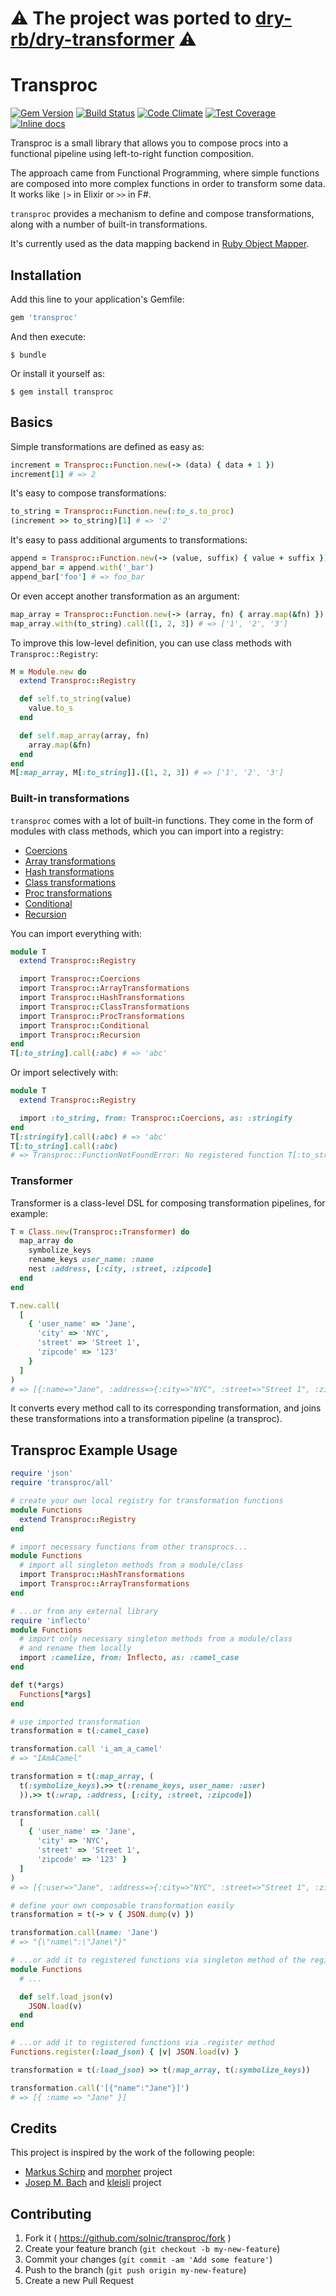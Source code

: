 # :warning: The project was ported to [dry-rb/dry-transformer](https://github.com/dry-rb/dry-transformer) :warning:

[gem]: https://rubygems.org/gems/transproc
[travis]: https://travis-ci.org/solnic/transproc
[codeclimate]: https://codeclimate.com/github/solnic/transproc
[coveralls]: https://coveralls.io/r/solnic/transproc
[inchpages]: https://inch-ci.org/github/solnic/transproc

# Transproc

[![Gem Version](https://badge.fury.io/rb/transproc.svg)][gem]
[![Build Status](https://travis-ci.org/solnic/transproc.svg?branch=master)][travis]
[![Code Climate](https://codeclimate.com/github/solnic/transproc/badges/gpa.svg)][codeclimate]
[![Test Coverage](https://codeclimate.com/github/solnic/transproc/badges/coverage.svg)][codeclimate]
[![Inline docs](https://inch-ci.org/github/solnic/transproc.svg?branch=master)][inchpages]

Transproc is a small library that allows you to compose procs into a functional pipeline using left-to-right function composition.

The approach came from Functional Programming, where simple functions are composed into more complex functions in order to transform some data. It works like `|>` in Elixir
or `>>` in F#.

`transproc` provides a mechanism to define and compose transformations,
along with a number of built-in transformations.

It's currently used as the data mapping backend in [Ruby Object Mapper](https://rom-rb.org).

## Installation

Add this line to your application's Gemfile:

```ruby
gem 'transproc'
```

And then execute:

    $ bundle

Or install it yourself as:

    $ gem install transproc

## Basics

Simple transformations are defined as easy as:

```ruby
increment = Transproc::Function.new(-> (data) { data + 1 })
increment[1] # => 2
```

It's easy to compose transformations:

```ruby
to_string = Transproc::Function.new(:to_s.to_proc)
(increment >> to_string)[1] # => '2'
```

It's easy to pass additional arguments to transformations:

```ruby
append = Transproc::Function.new(-> (value, suffix) { value + suffix })
append_bar = append.with('_bar')
append_bar['foo'] # => foo_bar
```

Or even accept another transformation as an argument:

```ruby
map_array = Transproc::Function.new(-> (array, fn) { array.map(&fn) })
map_array.with(to_string).call([1, 2, 3]) # => ['1', '2', '3']
```

To improve this low-level definition, you can use class methods
with `Transproc::Registry`:

```ruby
M = Module.new do
  extend Transproc::Registry

  def self.to_string(value)
    value.to_s
  end

  def self.map_array(array, fn)
    array.map(&fn)
  end
end
M[:map_array, M[:to_string]].([1, 2, 3]) # => ['1', '2', '3']
```

### Built-in transformations

`transproc` comes with a lot of built-in functions. They come in the form of
modules with class methods, which you can import into a registry:

* [Coercions](https://www.rubydoc.info/gems/transproc/Transproc/Coercions)
* [Array transformations](https://www.rubydoc.info/gems/transproc/Transproc/ArrayTransformations)
* [Hash transformations](https://www.rubydoc.info/gems/transproc/Transproc/HashTransformations)
* [Class transformations](https://www.rubydoc.info/gems/transproc/Transproc/ClassTransformations)
* [Proc transformations](https://www.rubydoc.info/gems/transproc/Transproc/ProcTransformations)
* [Conditional](https://www.rubydoc.info/gems/transproc/Transproc/Conditional)
* [Recursion](https://www.rubydoc.info/gems/transproc/Transproc/Recursion)

You can import everything with:

```ruby
module T
  extend Transproc::Registry

  import Transproc::Coercions
  import Transproc::ArrayTransformations
  import Transproc::HashTransformations
  import Transproc::ClassTransformations
  import Transproc::ProcTransformations
  import Transproc::Conditional
  import Transproc::Recursion
end
T[:to_string].call(:abc) # => 'abc'
```

Or import selectively with:

```ruby
module T
  extend Transproc::Registry

  import :to_string, from: Transproc::Coercions, as: :stringify
end
T[:stringify].call(:abc) # => 'abc'
T[:to_string].call(:abc)
# => Transproc::FunctionNotFoundError: No registered function T[:to_string]
```

### Transformer

Transformer is a class-level DSL for composing transformation pipelines,
for example:

```ruby
T = Class.new(Transproc::Transformer) do
  map_array do
    symbolize_keys
    rename_keys user_name: :name
    nest :address, [:city, :street, :zipcode]
  end
end

T.new.call(
  [
    { 'user_name' => 'Jane',
      'city' => 'NYC',
      'street' => 'Street 1',
      'zipcode' => '123'
    }
  ]
)
# => [{:name=>"Jane", :address=>{:city=>"NYC", :street=>"Street 1", :zipcode=>"123"}}]
```

It converts every method call to its corresponding transformation, and joins
these transformations into a transformation pipeline (a transproc).

## Transproc Example Usage

``` ruby
require 'json'
require 'transproc/all'

# create your own local registry for transformation functions
module Functions
  extend Transproc::Registry
end

# import necessary functions from other transprocs...
module Functions
  # import all singleton methods from a module/class
  import Transproc::HashTransformations
  import Transproc::ArrayTransformations
end

# ...or from any external library
require 'inflecto'
module Functions
  # import only necessary singleton methods from a module/class
  # and rename them locally
  import :camelize, from: Inflecto, as: :camel_case
end

def t(*args)
  Functions[*args]
end

# use imported transformation
transformation = t(:camel_case)

transformation.call 'i_am_a_camel'
# => "IAmACamel"

transformation = t(:map_array, (
  t(:symbolize_keys).>> t(:rename_keys, user_name: :user)
  )).>> t(:wrap, :address, [:city, :street, :zipcode])

transformation.call(
  [
    { 'user_name' => 'Jane',
      'city' => 'NYC',
      'street' => 'Street 1',
      'zipcode' => '123' }
  ]
)
# => [{:user=>"Jane", :address=>{:city=>"NYC", :street=>"Street 1", :zipcode=>"123"}}]

# define your own composable transformation easily
transformation = t(-> v { JSON.dump(v) })

transformation.call(name: 'Jane')
# => "{\"name\":\"Jane\"}"

# ...or add it to registered functions via singleton method of the registry
module Functions
  # ...

  def self.load_json(v)
    JSON.load(v)
  end
end

# ...or add it to registered functions via .register method
Functions.register(:load_json) { |v| JSON.load(v) }

transformation = t(:load_json) >> t(:map_array, t(:symbolize_keys))

transformation.call('[{"name":"Jane"}]')
# => [{ :name => "Jane" }]
```

## Credits

This project is inspired by the work of the following people:

* [Markus Schirp](https://github.com/mbj) and [morpher](https://github.com/mbj/morpher) project
* [Josep M. Bach](https://github.com/txus) and [kleisli](https://github.com/txus/kleisli) project

## Contributing

1. Fork it ( https://github.com/solnic/transproc/fork )
2. Create your feature branch (`git checkout -b my-new-feature`)
3. Commit your changes (`git commit -am 'Add some feature'`)
4. Push to the branch (`git push origin my-new-feature`)
5. Create a new Pull Request
